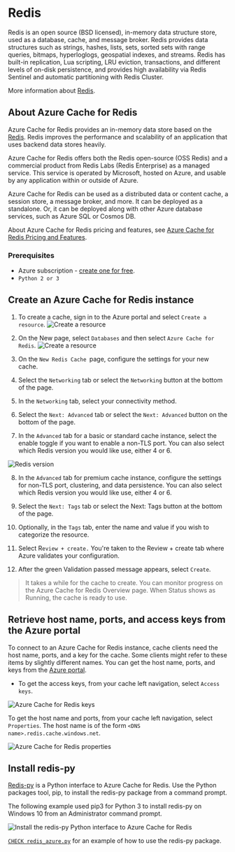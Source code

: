 # Redis

Redis is an open source (BSD licensed), in-memory data structure store, used as a database, cache, and message broker. Redis provides data structures such as strings, hashes, lists, sets, sorted sets with range queries, bitmaps, hyperloglogs, geospatial indexes, and streams. Redis has built-in replication, Lua scripting, LRU eviction, transactions, and different levels of on-disk persistence, and provides high availability via Redis Sentinel and automatic partitioning with Redis Cluster.

More information about [Redis](https://redis.io/).

## About Azure Cache for Redis

Azure Cache for Redis provides an in-memory data store based on the [Redis](https://redis.io/). Redis improves the performance and scalability of an application that uses backend data stores heavily. 

Azure Cache for Redis offers both the Redis open-source (OSS Redis) and a commercial product from Redis Labs (Redis Enterprise) as a managed service. This service is operated by Microsoft, hosted on Azure, and usable by any application within or outside of Azure.

Azure Cache for Redis can be used as a distributed data or content cache, a session store, a message broker, and more. It can be deployed as a standalone. Or, it can be deployed along with other Azure database services, such as Azure SQL or Cosmos DB.

About Azure Cache for Redis pricing and features, see [Azure Cache for Redis Pricing and Features](https://azure.microsoft.com/en-us/pricing/details/cache/).

### Prerequisites

- Azure subscription - [create one for free](https://azure.microsoft.com/free/).
- `Python 2 or 3`

## Create an Azure Cache for Redis instance

1. To create a cache, sign in to the Azure portal and select `Create a resource`.
![Create a resource](https://docs.microsoft.com/en-us/azure/azure-cache-for-redis/includes/media/redis-cache-create/create-resource.png)
2. On the New page, select `Databases` and then select `Azure Cache for Redis`.
![Create a resource](https://docs.microsoft.com/en-us/azure/azure-cache-for-redis/includes/media/redis-cache-create/select-cache.png)

3. On the `New Redis Cache `page, configure the settings for your new cache.
4. Select the `Networking` tab or select the `Networking` button at the bottom of the page.
5. In the `Networking` tab, select your connectivity method.

6. Select the `Next: Advanced` tab or select the `Next: Advanced` button on the bottom of the page.

7. In the `Advanced` tab for a basic or standard cache instance, select the enable toggle if you want to enable a non-TLS port. You can also select which Redis version you would like use, either 4 or 6.

![Redis version](https://docs.microsoft.com/en-us/azure/azure-cache-for-redis/includes/media/redis-cache-create/cache-redis-version.png)

8. In the `Advanced` tab for premium cache instance, configure the settings for non-TLS port, clustering, and data persistence. You can also select which Redis version you would like use, either 4 or 6.

9. Select the `Next: Tags` tab or select the Next: Tags button at the bottom of the page.

10. Optionally, in the `Tags` tab, enter the name and value if you wish to categorize the resource.

11. Select R`eview + create.` You're taken to the Review + create tab where Azure validates your configuration.

12. After the green Validation passed message appears, select `Create`.

> It takes a while for the cache to create. You can monitor progress on the Azure Cache for Redis Overview page. When Status shows as Running, the cache is ready to use.

## Retrieve host name, ports, and access keys from the Azure portal

To connect to an Azure Cache for Redis instance, cache clients need the host name, ports, and a key for the cache. Some clients might refer to these items by slightly different names. You can get the host name, ports, and keys from the [Azure portal](https://portal.azure.com/).

- To get the access keys, from your cache left navigation, select `Access keys`.

![Azure Cache for Redis keys](https://docs.microsoft.com/en-us/azure/azure-cache-for-redis/includes/media/redis-cache-access-keys/redis-cache-keys.png)

To get the host name and ports, from your cache left navigation, select `Properties`. The host name is of the form `<DNS name>.redis.cache.windows.net`.

![Azure Cache for Redis properties](https://docs.microsoft.com/en-us/azure/azure-cache-for-redis/includes/media/redis-cache-access-keys/redis-cache-hostname-ports.png)

## Install redis-py

[Redis-py](https://github.com/redis/redis-py) is a Python interface to Azure Cache for Redis. Use the Python packages tool, pip, to install the redis-py package from a command prompt.

The following example used pip3 for Python 3 to install redis-py on Windows 10 from an Administrator command prompt.

![Install the redis-py Python interface to Azure Cache for Redis](https://docs.microsoft.com/en-us/azure/azure-cache-for-redis/media/cache-python-get-started/cache-python-install-redis-py.png)

[`CHECK redis_azure.py`](redis_azure.ipynb) for an example of how to use the redis-py package.
